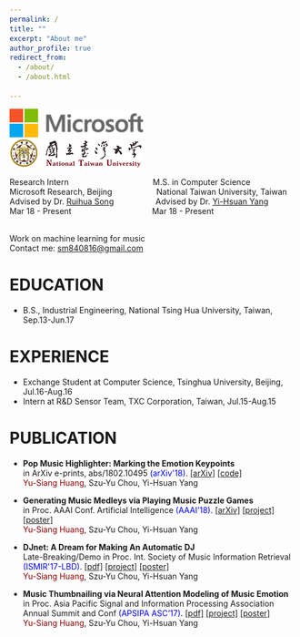 ```yaml
---
permalink: /
title: ""
excerpt: "About me"
author_profile: true
redirect_from: 
  - /about/
  - /about.html

---
```


<img class="noborder" src="../images/microsoft.png" height="50"> &emsp;&emsp;&emsp;&emsp;
<img class="noborder" src="../images/ntu.png" height="50"> <br />

Research Intern &emsp;&emsp;&emsp;&emsp;&emsp;&emsp;&emsp;&emsp;&emsp;&emsp; M.S. in Computer Science <br />
Microsoft Research, Beijing &emsp;&emsp;&emsp;&emsp;&emsp; National Taiwan University, Taiwan <br />
Advised by Dr. [Ruihua Song](https://www.microsoft.com/en-us/research/people/rsong/) &emsp;&emsp;&emsp;&nbsp;&nbsp;&nbsp;&nbsp;&nbsp;&nbsp;
Advised by Dr. [Yi-Hsuan Yang](http://mac.citi.sinica.edu.tw/~yang/) <br />
Mar 18 - Present &emsp;&emsp;&emsp;&emsp;&emsp;&emsp;&emsp;&emsp;&emsp;&nbsp;&nbsp; Mar 18 - Present <br />
<br />

Work on machine learning for music<br />
Contact me: sm840816@gmail.com

EDUCATION
======
* B.S., Industrial Engineering, National Tsing Hua University, Taiwan,  Sep.13-Jun.17

EXPERIENCE
=====
* Exchange Student at Computer Science, Tsinghua University, Beijing,  Jul.16-Aug.16
* Intern at R&D Sensor Team, TXC Corporation, Taiwan, Jul.15-Aug.15

PUBLICATION
======
* __Pop Music Highlighter: Marking the Emotion Keypoints__<br />
in ArXiv e-prints, abs/1802.10495 <span style="color:blue">(arXiv'18)</span>. [\[arXiv\]](https://arxiv.org/abs/1802.10495) [\[code\]](https://github.com/remyhuang/pop-music-highlighter/)<br />
<span style="color:darkred">Yu-Siang Huang</span>, Szu-Yu Chou, Yi-Hsuan Yang

* __Generating Music Medleys via Playing Music Puzzle Games__<br />
in Proc. AAAI Conf. Artificial Intelligence <span style="color:blue">(AAAI’18)</span>. [\[arXiv\]](https://arxiv.org/abs/1709.04384) [\[project\]](https://remyhuang.github.io/music_puzzle_game) [\[poster\]](https://remyhuang.github.io/files/huang18aaai-poster.pdf)<br />
<span style="color:darkred">Yu-Siang Huang</span>, Szu-Yu Chou, Yi-Hsuan Yang

* __DJnet: A Dream for Making An Automatic DJ__<br />
Late-Breaking/Demo in Proc. Int. Society of Music Information Retrieval <span style="color:blue">(ISMIR'17-LBD)</span>. [\[pdf\]](https://remyhuang.github.io/files/huang17ismir-lbd.pdf) [\[project\]](https://remyhuang.github.io/DJnet) [\[poster\]](https://remyhuang.github.io/files/huang17ismir-lbd-poster.pdf)<br />
<span style="color:darkred">Yu-Siang Huang</span>, Szu-Yu Chou, Yi-Hsuan Yang

* __Music Thumbnailing via Neural Attention Modeling of Music Emotion__<br />
in Proc. Asia Pacific Signal and Information Processing Association Annual Summit and Conf <span style="color:blue">(APSIPA ASC’17)</span>. [\[pdf\]](https://remyhuang.github.io/files/huang17apsipa.pdf) [\[project\]](https://remyhuang.github.io/music_thumbnailing) [\[poster\]](https://remyhuang.github.io/files/huang17apsipa-poster.pdf)<br />
<span style="color:darkred">Yu-Siang Huang</span>, Szu-Yu Chou, Yi-Hsuan Yang
